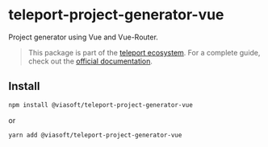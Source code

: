# teleport-project-generator-vue

Project generator using Vue and Vue-Router.

> This package is part of the [teleport ecosystem](https://github.com/teleporthq/teleport-code-generators). For a complete guide, check out the [official documentation](https://docs.teleporthq.io/).

## Install
```bash
npm install @viasoft/teleport-project-generator-vue
```
or
```bash
yarn add @viasoft/teleport-project-generator-vue
```
